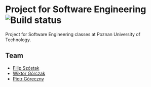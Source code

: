 # Project for Software Engineering ![Build status](https://travis-ci.org/Cheriit/ioprojectarchitecture.svg?branch=main)


Project for Software Engineering classes at Poznan University of Technology.

## Team
- [Filip Szóstak](https://github.com/Cheriit)
- [Wiktor Górczak](https://github.com/wiktorgorczak)
- [Piotr Góreczny](https://github.com/ajana4096)
